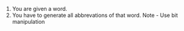 1. You are given a word.
2. You have to generate all abbrevations of that word.
Note - Use bit manipulation


